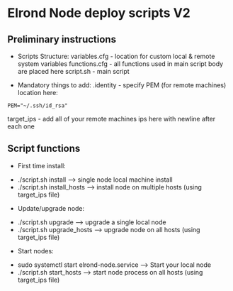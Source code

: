 # Elrond Node deploy scripts V2

## Preliminary instructions

* Scripts Structure:
variables.cfg - location for custom local & remote system variables 
functions.cfg - all functions used in main script body are placed here
script.sh - main script

* Mandatory things to add:
.identity - specify PEM (for remote machines) location here:
```
PEM="~/.ssh/id_rsa"
```
target_ips - add all of your remote machines ips here with newline after each one

## Script functions

* First time install:
 - ./script.sh install --> single node local machine install
 - ./script.sh install_hosts --> install node on multiple hosts (using target_ips file)

* Update/upgrade node:
 - ./script.sh upgrade --> upgrade a single local node 
 - ./script.sh upgrade_hosts --> upgrade node on all hosts (using target_ips file)

* Start nodes:
 - sudo systemctl start elrond-node.service --> Start your local node
 - ./script.sh start_hosts --> start node process on all hosts (using target_ips file)

